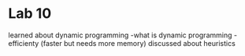 # Lab 10

learned about dynamic programming
	-what is dynamic programming
	-efficienty (faster but needs more memory)
discussed about heuristics
